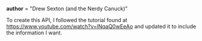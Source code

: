 __author__ = "Drew Sexton (and the Nerdy Canuck)"

To create this API, I followed the tutorial found at https://www.youtube.com/watch?v=lNqaQ0wEeAo and updated it to include the information I want.